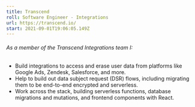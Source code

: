 ```yaml
---
title: Transcend
roll: Software Engineer - Integrations
url: https://transcend.io/
start: 2021-09-01T19:06:05.149Z
---
```


###### As a member of the Transcend Integrations team I:

- Build integrations to access and erase user data from platforms like Google Ads, Zendesk, Salesforce, and more.
- Help to build out data subject request (DSR) flows, including migrating them to be end-to-end encrypted and serverless.
- Work across the stack, building serverless functions, database migrations and mutations, and frontend components with React.
